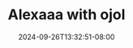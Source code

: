 --- 
title: "Alexaaa with ojol"
description: "download bokeh Alexaaa with ojol full full new"
date: 2024-09-26T13:32:51-08:00
file_code: "hb6o8nqznpuw"
draft: false
cover: "wnbmdb65zsn4xad0.jpg"
tags: ["Alexaaa", "with", "ojol", "bokep-indo", "bokep-viral", "bokep-ig"]
length: 1432
fld_id: "1483119"
foldername: "Alexaaa  kieww"
categories: ["Alexaaa  kieww"]
views: 0
---